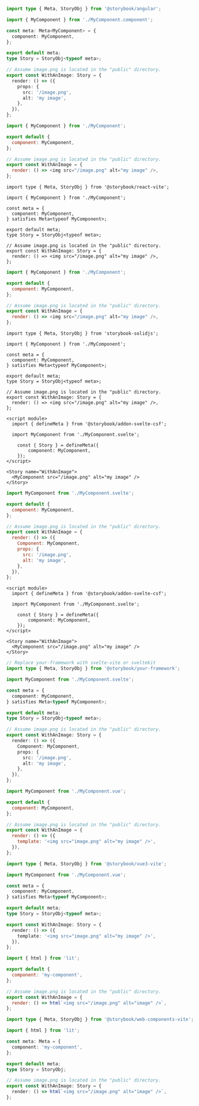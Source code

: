 ```ts filename="MyComponent.stories.ts" renderer="angular" language="ts"
import type { Meta, StoryObj } from '@storybook/angular';

import { MyComponent } from './MyComponent.component';

const meta: Meta<MyComponent> = {
  component: MyComponent,
};

export default meta;
type Story = StoryObj<typeof meta>;

// Assume image.png is located in the "public" directory.
export const WithAnImage: Story = {
  render: () => ({
    props: {
      src: '/image.png',
      alt: 'my image',
    },
  }),
};
```

```js filename="MyComponent.stories.js|jsx" renderer="react" language="js"
import { MyComponent } from './MyComponent';

export default {
  component: MyComponent,
};

// Assume image.png is located in the "public" directory.
export const WithAnImage = {
  render: () => <img src="/image.png" alt="my image" />,
};
```

```tsx filename="MyComponent.stories.ts|tsx" renderer="react" language="ts"
import type { Meta, StoryObj } from '@storybook/react-vite';

import { MyComponent } from './MyComponent';

const meta = {
  component: MyComponent,
} satisfies Meta<typeof MyComponent>;

export default meta;
type Story = StoryObj<typeof meta>;

// Assume image.png is located in the "public" directory.
export const WithAnImage: Story = {
  render: () => <img src="/image.png" alt="my image" />,
};
```

```js filename="MyComponent.stories.js|jsx" renderer="solid" language="js"
import { MyComponent } from './MyComponent';

export default {
  component: MyComponent,
};

// Assume image.png is located in the "public" directory.
export const WithAnImage = {
  render: () => <img src="/image.png" alt="my image" />,
};
```

```tsx filename="MyComponent.stories.ts|tsx" renderer="solid" language="ts"
import type { Meta, StoryObj } from 'storybook-solidjs';

import { MyComponent } from './MyComponent';

const meta = {
  component: MyComponent,
} satisfies Meta<typeof MyComponent>;

export default meta;
type Story = StoryObj<typeof meta>;

// Assume image.png is located in the "public" directory.
export const WithAnImage: Story = {
  render: () => <img src="/image.png" alt="my image" />,
};
```

```svelte filename="MyComponent.stories.svelte" renderer="svelte" language="js" tabTitle="Svelte CSF"
<script module>
  import { defineMeta } from '@storybook/addon-svelte-csf';

  import MyComponent from './MyComponent.svelte';

	const { Story } = defineMeta({
		component: MyComponent,
	});
</script>

<Story name="WithAnImage">
  <MyComponent src="/image.png" alt="my image" />
</Story>
```

```js filename="MyComponent.stories.js" renderer="svelte" language="js" tabTitle="CSF"
import MyComponent from './MyComponent.svelte';

export default {
  component: MyComponent,
};

// Assume image.png is located in the "public" directory.
export const WithAnImage = {
  render: () => ({
    Component: MyComponent,
    props: {
      src: '/image.png',
      alt: 'my image',
    },
  }),
};
```

```svelte filename="MyComponent.stories.svelte" renderer="svelte" language="ts" tabTitle="Svelte CSF"
<script module>
  import { defineMeta } from '@storybook/addon-svelte-csf';

  import MyComponent from './MyComponent.svelte';

	const { Story } = defineMeta({
		component: MyComponent,
	});
</script>

<Story name="WithAnImage">
  <MyComponent src="/image.png" alt="my image" />
</Story>
```

```ts filename="MyComponent.stories.ts" renderer="svelte" language="ts" tabTitle="CSF"
// Replace your-framework with svelte-vite or sveltekit
import type { Meta, StoryObj } from '@storybook/your-framework';

import MyComponent from './MyComponent.svelte';

const meta = {
  component: MyComponent,
} satisfies Meta<typeof MyComponent>;

export default meta;
type Story = StoryObj<typeof meta>;

// Assume image.png is located in the "public" directory.
export const WithAnImage: Story = {
  render: () => ({
    Component: MyComponent,
    props: {
      src: '/image.png',
      alt: 'my image',
    },
  }),
};
```

```js filename="MyComponent.stories.js" renderer="vue" language="js"
import MyComponent from './MyComponent.vue';

export default {
  component: MyComponent,
};

// Assume image.png is located in the "public" directory.
export const WithAnImage = {
  render: () => ({
    template: '<img src="image.png" alt="my image" />',
  }),
};
```

```ts filename="MyComponent.stories.ts" renderer="vue" language="ts"
import type { Meta, StoryObj } from '@storybook/vue3-vite';

import MyComponent from './MyComponent.vue';

const meta = {
  component: MyComponent,
} satisfies Meta<typeof MyComponent>;

export default meta;
type Story = StoryObj<typeof meta>;

export const WithAnImage: Story = {
  render: () => ({
    template: '<img src="image.png" alt="my image" />',
  }),
};
```

```js filename="MyComponent.stories.js" renderer="web-components" language="js"
import { html } from 'lit';

export default {
  component: 'my-component',
};

// Assume image.png is located in the "public" directory.
export const WithAnImage = {
  render: () => html`<img src="/image.png" alt="image" />`,
};
```

```ts filename="MyComponent.stories.ts" renderer="web-components" language="ts"
import type { Meta, StoryObj } from '@storybook/web-components-vite';

import { html } from 'lit';

const meta: Meta = {
  component: 'my-component',
};

export default meta;
type Story = StoryObj;

// Assume image.png is located in the "public" directory.
export const WithAnImage: Story = {
  render: () => html`<img src="/image.png" alt="image" />`,
};
```
